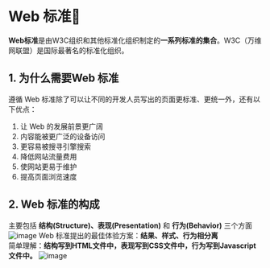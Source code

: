 #  Web 标准&#x1F34E;
**Web标准**是由W3C组织和其他标准化组织制定的**一系列标准的集合**。W3C（万维网联盟）是国际最著名的标准化组织。
## 1. 为什么需要Web 标准
遵循 Web 标准除了可以让不同的开发人员写出的页面更标准、更统一外，还有以下优点：  
1. 让 Web 的发展前景更广阔
2. 内容能被更广泛的设备访问
3. 更容易被搜寻引擎搜索
4. 降低网站流量费用
5. 使网站更易于维护
6. 提高页面浏览速度

## 2. Web 标准的构成
主要包括 **结构(Structure)、表现(Presentation)** 和 **行为(Behavior)** 三个方面
![image](https://github.com/Happy-jianghui/Frontend-Learning/assets/98568967/cc4dcc72-522a-40eb-b8ac-5cf28ab69a3a)
Web 标准提出的最佳体验方案：**结果、样式、行为相分离**  
简单理解：**结构写到HTML文件中，表现写到CSS文件中，行为写到Javascript文件中。**
![image](https://github.com/Happy-jianghui/Frontend-Learning/assets/98568967/2e75decf-5c53-4bad-918f-8626812649ce)
